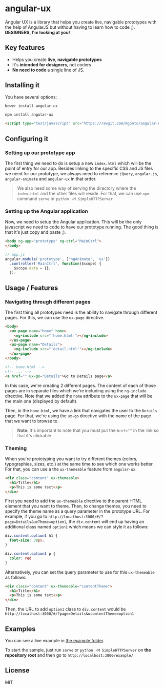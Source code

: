 # angular-ux

Angular UX is a library that helps you create live, navigable prototypes with the help of AngularJS but without having to learn how to code ;). **DESIGNERS, I'm looking at you!**

## Key features

* Helps you create **live, navigable prototypes**
* It's **intended for designers**, not coders
* **No need to code** a single line of JS.

## Installing it

You have several options:

````bash
bower install angular-ux
````

````bash
npm install angular-ux
````

````html
<script type="text/javascript" src="https://rawgit.com/mgonto/angular-ux/master/dist/angular-ux.js"></script>
````

## Configuring it

### Setting up our prototype app
The first thing we need to do is setup a new `index.html` which will be the point of entry for our app. 
Besides linking to the specific CSS and JS files we need for our prototype, we always need to reference `jQuery`, `angular.js`, `angular-animate` and `angular-ux` in that order.

> We also need some way of serving the directory where the `index.html` and the other files will reside. For that, we can use `npm` command `serve` or `python -M SimpleHTTPServer`

### Setting up the Angular application

Now, we need to setup the Angular application. This will be the only javascript we need to code to have our prototype running. The good thing is that it's just copy and paste ;).

```html
<body ng-app="prototype" ng-ctrl="MainCtrl">
</body>
```

```js
// app.js
angular.module('prototype', ['ngAnimate', 'ux'])
  .controller('MainCtrl', function($scope) {
    $scope.data = {};
  });
```

## Usage / Features

### Navigating through different pages
The first thing all prototypes need is the ability to navigate through different pages. 
For this, we can use the `ux-page` directive.

```html
<body>
  <ux-page name="Home" home>
    <ng-include src="'home.html'"></ng-include>
  </ux-page>
  <ux-page name="Details">
    <ng-include src="'detail.html'"></ng-include>
  </ux-page>
</body>
```
```html
<!-- home.html -->
<!-- ... -->
<a href="" ux-go="Details">Go to Details page</a>
```

In this case, we're creating 2 different pages. The content of each of those pages are in separate files which we're including using the `ng-include` directive. Note that we added the `home` attribute to the `ux-page` that will be the main one (displayed by default).

Then, in the `home.html`, we have a link that navigates the user to the `Details` page. For that, we're using the `ux-go` directive with the name of the page that we want to browse to.

> **Note**: It's important to note that you must put the `href=""` in the link so that it's clickable.

### Theming

When you're prototyping you want to try different themes (colors, typographies, sizes, etc.) at the same time to see which one works better.
For that, you can use a the `ux-themeable` feature from `angular-ux`:

```html
<div class="content" ux-themeable>
  <h1>Title</h1>
  <p>This is some text</p>
</div>
```

First you need to add the `ux-themeable` directive to the parent HTML element that you want to theme. Then, to change themes, you need to specify the theme name as a query parameter in the prototype URL. For example, if you go to `http://localhost:3000/#/?page=Details&uxTheme=option1`, the `div.content` will end up having an additional class named `option1` which means we can style it as follows:

```css
div.content.option1 h1 {
  font-size: 38px;
}

div.content.option1 p {
  color: red
}
```

Alternatively, you can set the query parameter to use for this `ux-themeable` as follows:

```html
<div class="content" ux-themeable="contentTheme">
  <h1>Title</h1>
  <p>This is some text</p>
</div>
```

Then, the URL to add `option1` class to `div.content` would be `http://localhost:3000/#/?page=Details&ucontentTheme=option1`

## Examples

You can see a live example in [the example folder](https://github.com/mgonto/angular-ux/tree/master/example).

To start the sample, just run `serve` or `python -M SimpleHTTPServer` on **the repository root** and then go to `http://localhost:3000/example/`

## License

MIT
